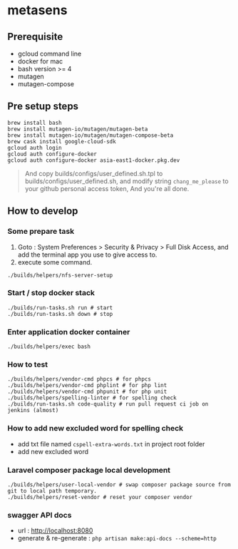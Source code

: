 # metasens

## Prerequisite

* gcloud command line
* docker for mac
* bash version >= 4
* mutagen
* mutagen-compose

## Pre setup steps

```shell
brew install bash
brew install mutagen-io/mutagen/mutagen-beta
brew install mutagen-io/mutagen/mutagen-compose-beta
brew cask install google-cloud-sdk
gcloud auth login
gcloud auth configure-docker
gcloud auth configure-docker asia-east1-docker.pkg.dev
```

> And copy builds/configs/user_defined.sh.tpl to builds/configs/user_defined.sh, and modify string `chang_me_please` to your github personal access token, And you're all done.

## How to develop

### Some prepare task

1. Goto : System Preferences > Security & Privacy > Full Disk Access, and add the terminal app you use to give access to.
2. execute some command.

```shell
./builds/helpers/nfs-server-setup
```

### Start / stop docker stack

```shell
./builds/run-tasks.sh run # start
./builds/run-tasks.sh down # stop
```

### Enter application docker container

```shell
./builds/helpers/exec bash
```

### How to test

```shell
./builds/helpers/vendor-cmd phpcs # for phpcs
./builds/helpers/vendor-cmd phplint # for php lint
./builds/helpers/vendor-cmd phpunit # for php unit
./builds/helpers/spelling-linter # for spelling check
./builds/run-tasks.sh code-quality # run pull request ci job on jenkins (almost)
```

### How to add new excluded word for spelling check

* add txt file named `cspell-extra-words.txt` in project root folder
* add new excluded word

### Laravel composer package local development

```shell
./builds/helpers/user-local-vendor # swap composer package source from git to local path temporary.
./builds/helpers/reset-vendor # reset your composer vendor
```

### swagger API docs

* url : <http://localhost:8080>
* generate & re-generate : `php artisan make:api-docs --scheme=http`
